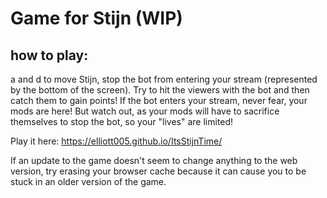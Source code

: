 # Game for Stijn (WIP)

## how to play:
a and d to move Stijn, stop the bot from entering your stream (represented by the bottom of the screen). Try to hit the viewers with the bot and then catch them to gain points! If the bot enters your stream, never fear, your mods are here! But watch out, as your mods will have to sacrifice themselves to stop the bot, so your "lives" are limited!

Play it here: https://elliott005.github.io/ItsStijnTime/

If an update to the game doesn't seem to change anything to the web version, try erasing your browser cache because it can cause you to be stuck in an older version of the game.